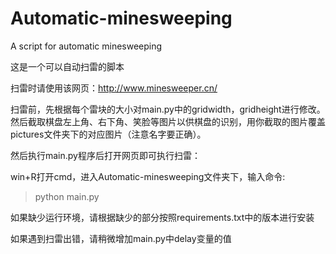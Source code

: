 # Automatic-minesweeping
A script for automatic minesweeping

这是一个可以自动扫雷的脚本

扫雷时请使用该网页：http://www.minesweeper.cn/

扫雷前，先根据每个雷块的大小对main.py中的gridwidth，gridheight进行修改。然后截取棋盘左上角、右下角、笑脸等图片以供棋盘的识别，用你截取的图片覆盖pictures文件夹下的对应图片（注意名字要正确）。

然后执行main.py程序后打开网页即可执行扫雷：

win+R打开cmd，进入Automatic-minesweeping文件夹下，输入命令:

>python main.py

如果缺少运行环境，请根据缺少的部分按照requirements.txt中的版本进行安装

如果遇到扫雷出错，请稍微增加main.py中delay变量的值
